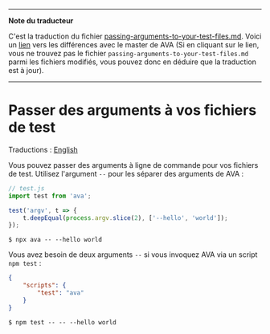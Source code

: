 ___
**Note du traducteur**

C'est la traduction du fichier [passing-arguments-to-your-test-files.md](https://github.com/avajs/ava/blob/master/docs/recipes/passing-arguments-to-your-test-files.md). Voici un [lien](https://github.com/avajs/ava/compare/672736d677ed035fcbc7adbe9bf0a420dd0848bf...master#diff-6b09519f1a3599f39e02aec0e613151c) vers les différences avec le master de AVA (Si en cliquant sur le lien, vous ne trouvez pas le fichier `passing-arguments-to-your-test-files.md` parmi les fichiers modifiés, vous pouvez donc en déduire que la traduction est à jour).
___
# Passer des arguments à vos fichiers de test

Traductions : [English](https://github.com/avajs/ava/blob/master/docs/recipes/passing-arguments-to-your-test-files.md)

Vous pouvez passer des arguments à ligne de commande pour vos fichiers de test. Utilisez l'argument `--` pour les séparer des arguments de AVA :

```js
// test.js
import test from 'ava';

test('argv', t => {
	t.deepEqual(process.argv.slice(2), ['--hello', 'world']);
});
```

```console
$ npx ava -- --hello world
```

Vous avez besoin de deux arguments `--` si vous invoquez AVA via un script `npm test` :

```json
{
	"scripts": {
		"test": "ava"
	}
}
```

```console
$ npm test -- -- --hello world
```
